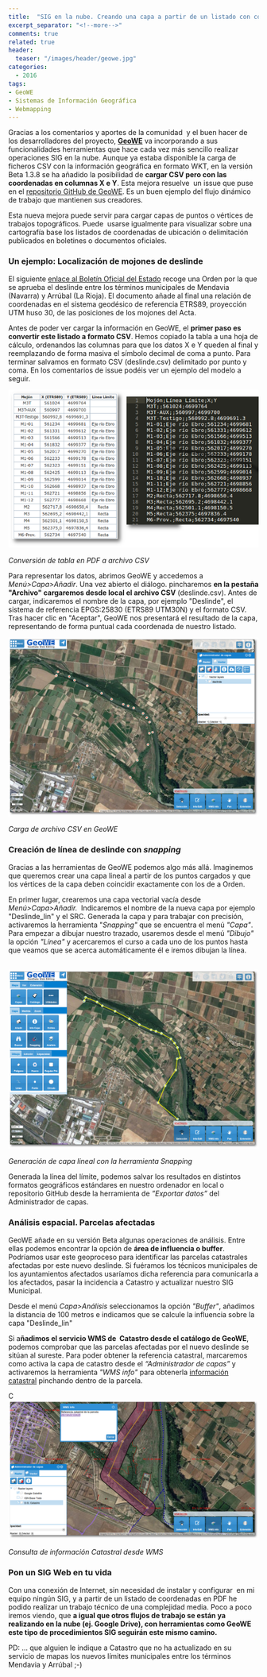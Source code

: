 ```yaml
---
title:  "SIG en la nube. Creando una capa a partir de un listado con coordenadas con GeoWE"
excerpt_separator: "<!--more-->"
comments: true
related: true
header:
  teaser: "/images/header/geowe.jpg"
categories:
  - 2016
tags:
- GeoWE
- Sistemas de Información Geográfica
- Webmapping
---
```


Gracias a los comentarios y aportes de la comunidad  y el buen hacer de los desarrolladores del proyecto, **[GeoWE](http://geowe.org/)** va incorporando a sus funcionalidades herramientas que hace cada vez más sencillo realizar operaciones SIG en la nube. Aunque ya estaba disponible la carga de ficheros CSV con la información geográfica en formato WKT, en la versión Beta 1.3.8 se ha añadido la posibilidad de **cargar CSV pero con las coordenadas en columnas X e Y**. Esta mejora resuelve  un issue que puse en el [repositorio GitHub de GeoWE](https://github.com/geowe/geowe-core/issues/238). Es un buen ejemplo del flujo dinámico de trabajo que mantienen sus creadores.

<!--more-->

Esta nueva mejora puede servir para cargar capas de puntos o vértices de trabajos topográficos. Puede  usarse igualmente para visualizar sobre una cartografía base los listados de coordenadas de ubicación o delimitación publicados en boletines o documentos oficiales.

### Un ejemplo: Localización de mojones de deslinde

El siguiente [enlace al Boletín Oficial del Estado](https://www.boe.es/diario_boe/txt.php?id=BOE-A-2016-5377) recoge una Orden por la que se aprueba el deslinde entre los términos municipales de Mendavia (Navarra) y Arrúbal (La Rioja). El documento añade al final una relación de coordenadas en el sistema geodésico de referencia ETRS89, proyección UTM huso 30, de las posiciones de los mojones del Acta.

Antes de poder ver cargar la información en GeoWE, el **primer paso es convertir este listado a formato CSV**. Hemos copiado la tabla a una hoja de cálculo, ordenandos las columnas para que los datos X e Y queden al final y reemplazando de forma masiva el símbolo decimal de coma a punto. Para terminar salvamos en formato CSV (deslinde.csv) delimitado por punto y coma. En los comentarios de issue podéis ver un ejemplo del modelo a seguir.

![Conversión de datos](/images/blog/12_geowe_csv/datos.png)

_Conversión de tabla en PDF a archivo CSV_

Para representar los datos, abrimos GeoWE y accedemos a _Menú>Capa>Añadir_. Una vez abierto el diálogo. pincharemos **en la pestaña "Archivo" cargaremos desde local el archivo CSV** (deslinde.csv). Antes de cargar, indicaremos el nombre de la capa, por ejemplo "Deslinde", el sistema de referencia EPGS:25830 (ETRS89 UTM30N) y el formato CSV. Tras hacer clic en "Aceptar", GeoWE nos presentará el resultado de la capa, representando de forma puntual cada coordenada de nuestro listado.

![Carga de archivo CSV](/images/blog/12_geowe_csv/geowe_puntos.png)

_Carga de archivo CSV en GeoWE_

### Creación de línea de deslinde con _snapping_

Gracias a las herramientas de GeoWE podemos algo más allá. Imaginemos que queremos crear una capa lineal a partir de los puntos cargados y que los vértices de la capa deben coincidir exactamente con los de a Orden.

En primer lugar, crearemos una capa vectorial vacía desde _Menú>Capa>Añadir._  Indicaremos el nombre de la nueva capa por ejemplo "Deslinde_lin" y el SRC. Generada la capa y para trabajar con precisión, activaremos la herramienta "_Snapping"_ que se encuentra el menú _"Capa"_. Para empezar a dibujar nuestro trazado, usaremos desde el menú _"Dibujo"_ la opción _"Línea"_ y acercaremos el curso a cada uno de los puntos hasta que veamos que se acerca automáticamente él e iremos dibujan la línea.

 ![Creación de capa lineal con snapping](/images/blog/12_geowe_csv/geowe_lin.png)

_Generación de capa lineal con la herramienta Snapping_

Generada la línea del límite, podemos salvar los resultados en distintos formatos geográficos estándares en nuestro ordenador en local o repositorio GitHub desde la herramienta de _”Exportar datos”_ del Administrador de capas.

### Análisis espacial. Parcelas afectadas

GeoWE añade en su versión Beta algunas operaciones de análisis. Entre ellas podemos encontrar la opción de **área de influencia o buffer**. Podríamos usar este geoproceso para identificar las parcelas catastrales afectadas por este nuevo deslinde. Si fuéramos los técnicos municipales de los ayuntamientos afectados usaríamos dicha referencia para comunicarla a los afectados, pasar la incidencia a Catastro y actualizar nuestro SIG Municipal.

Desde el menú _Capa>Análisis_ seleccionamos la opción _"Buffer"_, añadimos la distancia de 100 metros e indicamos que se calcule la influencia sobre la capa "Deslinde_lin"  

Si a**ñadimos el servicio WMS de  Catastro desde el catálogo de GeoWE**, podemos comprobar que las parcelas afectadas por el nuevo deslinde se sitúan al sureste. Para poder obtener la referencia catastral, marcaremos como activa la capa de catastro desde el _“Administrador de capas”_ y activaremos la herramienta _"WMS info"_ para obtenerla [información catastral](https://www1.sedecatastro.gob.es/CYCBienInmueble/OVCConCiud.aspx?del=26&mun=19&UrbRus=R&RefC=26019A001004280000DX&Apenom=&esBice=&RCBice1=&RCBice2=&DenoBice=.) pinchando dentro de la parcela.

C![Consulta de Parcela Catastral](/images/blog/12_geowe_csv/geowe_catastro.png)

_Consulta de información Catastral desde WMS_

### Pon un SIG Web en tu vida

Con una conexión de Internet, sin necesidad de instalar y configurar  en mi equipo ningún SIG, y a partir de un listado de coordenadas en PDF he podido realizar un trabajo técnico de una complejidad media. Poco a poco iremos viendo, que **a igual que otros flujos de trabajo se están ya realizando en la nube (ej. Google Drive), con herramientas como GeoWE este tipo de procedimientos SIG seguirán este mismo camino.**  

PD: ... que alguien le indique a Catastro que no ha actualizado en su servicio de mapas los nuevos límites municipales entre los términos Mendavia y Arrúbal ;-)
        
